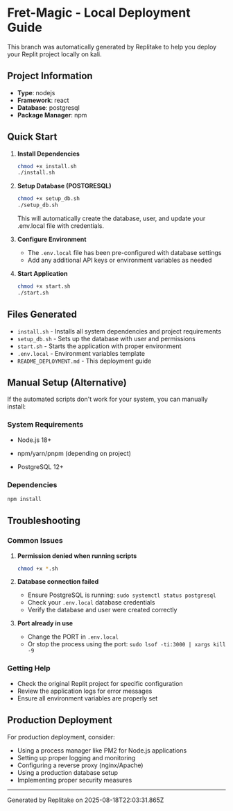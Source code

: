 # Fret-Magic - Local Deployment Guide

This branch was automatically generated by Replitake to help you deploy your Replit project locally on kali.

## Project Information

- **Type**: nodejs
- **Framework**: react
- **Database**: postgresql
- **Package Manager**: npm

## Quick Start

1. **Install Dependencies**
   ```bash
   chmod +x install.sh
   ./install.sh
   ```

2. **Setup Database (POSTGRESQL)**
   ```bash
   chmod +x setup_db.sh
   ./setup_db.sh
   ```
      This will automatically create the database, user, and update your .env.local file with credentials.

3. **Configure Environment**
   - The `.env.local` file has been pre-configured with database settings
   - Add any additional API keys or environment variables as needed

4. **Start Application**
   ```bash
   chmod +x start.sh
   ./start.sh
   ```


## Files Generated

- `install.sh` - Installs all system dependencies and project requirements
- `setup_db.sh` - Sets up the database with user and permissions
- `start.sh` - Starts the application with proper environment
- `.env.local` - Environment variables template
- `README_DEPLOYMENT.md` - This deployment guide

## Manual Setup (Alternative)

If the automated scripts don't work for your system, you can manually install:

### System Requirements

- Node.js 18+ 
- npm/yarn/pnpm (depending on project)

- PostgreSQL 12+

### Dependencies

```bash
npm install

```

## Troubleshooting

### Common Issues

1. **Permission denied when running scripts**
   ```bash
   chmod +x *.sh
   ```

2. **Database connection failed**
   - Ensure PostgreSQL is running: `sudo systemctl status postgresql`
   - Check your `.env.local` database credentials
   - Verify the database and user were created correctly

3. **Port already in use**
   - Change the PORT in `.env.local`
   - Or stop the process using the port: `sudo lsof -ti:3000 | xargs kill -9`

### Getting Help

- Check the original Replit project for specific configuration
- Review the application logs for error messages
- Ensure all environment variables are properly set

## Production Deployment

For production deployment, consider:

- Using a process manager like PM2 for Node.js applications
- Setting up proper logging and monitoring
- Configuring a reverse proxy (nginx/Apache)
- Using a production database setup
- Implementing proper security measures

---

Generated by Replitake on 2025-08-18T22:03:31.865Z
